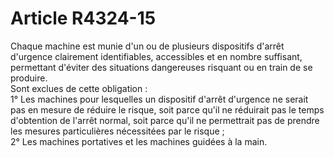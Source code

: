 # Article R4324-15

  
Chaque machine est munie d'un ou de plusieurs dispositifs d'arrêt d'urgence clairement identifiables, accessibles et en nombre suffisant, permettant d'éviter des situations dangereuses risquant ou en train de se produire.   
Sont exclues de cette obligation :   
1° Les machines pour lesquelles un dispositif d'arrêt d'urgence ne serait pas en mesure de réduire le risque, soit parce qu'il ne réduirait pas le temps d'obtention de l'arrêt normal, soit parce qu'il ne permettrait pas de prendre les mesures particulières nécessitées par le risque ;   
2° Les machines portatives et les machines guidées à la main.
